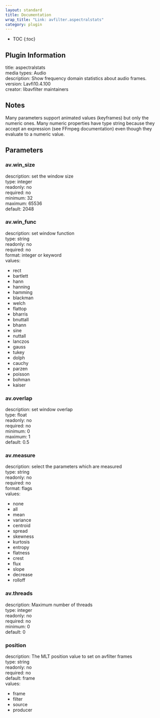 ```yaml
---
layout: standard
title: Documentation
wrap_title: "Link: avfilter.aspectralstats"
category: plugin
---
```

* TOC
{:toc}

## Plugin Information

title: aspectralstats  
media types:
Audio  
description: Show frequency domain statistics about audio frames.  
version: Lavfi10.4.100  
creator: libavfilter maintainers  

## Notes

Many parameters support animated values (keyframes) but only the numeric ones. Many numeric properties have type string because they accept an expression (see FFmpeg documentation) even though they evaluate to a numeric value.

## Parameters

### av.win_size

  
description:
set the window size  
type: integer  
readonly: no  
required: no  
minimum: 32  
maximum: 65536  
default: 2048  

### av.win_func

  
description:
set window function  
type: string  
readonly: no  
required: no  
format: integer or keyword  
values:  

* rect
* bartlett
* hann
* hanning
* hamming
* blackman
* welch
* flattop
* bharris
* bnuttall
* bhann
* sine
* nuttall
* lanczos
* gauss
* tukey
* dolph
* cauchy
* parzen
* poisson
* bohman
* kaiser

### av.overlap

  
description:
set window overlap  
type: float  
readonly: no  
required: no  
minimum: 0  
maximum: 1  
default: 0.5  

### av.measure

  
description:
select the parameters which are measured  
type: string  
readonly: no  
required: no  
format: flags  
values:  

* none
* all
* mean
* variance
* centroid
* spread
* skewness
* kurtosis
* entropy
* flatness
* crest
* flux
* slope
* decrease
* rolloff

### av.threads

  
description:
Maximum number of threads  
type: integer  
readonly: no  
required: no  
minimum: 0  
default: 0  

### position

  
description:
The MLT position value to set on avfilter frames  
type: string  
readonly: no  
required: no  
default: frame  
values:  

* frame
* filter
* source
* producer

